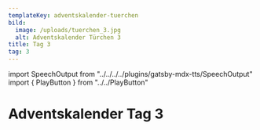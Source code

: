 ```yaml
---
templateKey: adventskalender-tuerchen
bild:
  image: /uploads/tuerchen_3.jpg
  alt: Adventskalender Türchen 3
title: Tag 3
tag: 3
---
```


import SpeechOutput from "../../../../plugins/gatsby-mdx-tts/SpeechOutput"
import { PlayButton } from "../../PlayButton"

<SpeechOutput id="adventskalender-tag-3" customPlayButton={PlayButton}>

# Adventskalender Tag 3

</SpeechOutput>

